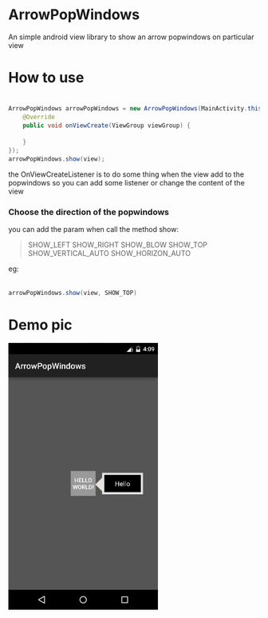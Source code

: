 # ArrowPopWindows

An simple android view library to show an arrow popwindows on particular view


# How to use

```java

ArrowPopWindows arrowPopWindows = new ArrowPopWindows(MainActivity.this, R.layout.layout, new ArrowPopWindows.OnViewCreateListener() {
    @Override
    public void onViewCreate(ViewGroup viewGroup) {

    }
});
arrowPopWindows.show(view);

```

the OnViewCreateListener is to do some thing when the view add to the popwindows
so you can add some listener or change the content of the view

### Choose the direction of the popwindows

you can add the param when call the method show:

>SHOW_LEFT
>SHOW_RIGHT
>SHOW_BLOW
>SHOW_TOP
>SHOW_VERTICAL_AUTO
>SHOW_HORIZON_AUTO

eg:

```java

arrowPopWindows.show(view, SHOW_TOP)

```

# Demo pic

<img src="https://raw.githubusercontent.com/Boelroy/ArrowPopupWindows/master/screen/screen.png" width="300">
